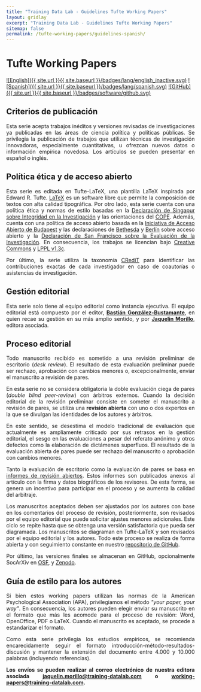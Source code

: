 ```yaml
---
title: "Training Data Lab - Guidelines Tufte Working Papers"
layout: gridlay
excerpt: "Training Data Lab - Guidelines Tufte Working Papers"
sitemap: false
permalink: /tufte-working-papers/guidelines-spanish/
---
```


# Tufte Working Papers

[![English]({{ site.url }}{{ site.baseurl }}/badges/lang/english_inactive.svg)](https://training-datalab.com/tufte-working-papers/guidelines/) [![Spanish]({{ site.url }}{{ site.baseurl }}/badges/lang/spanish.svg)](https://training-datalab.com/tufte-working-papers/guidelines-spanish/) [![GitHub]({{ site.url }}{{ site.baseurl }}/badges/software/github.svg)](https://github.com/training-datalab/tufte-working-papers)

## Criterios de publicación

<p align=" justify">Esta serie acepta trabajos inéditos y versiones revisadas de investigaciones ya publicadas en las áreas de ciencia política y políticas públicas. Se privilegia la publicación de trabajos que utilizan técnicas de investigación innovadoras, especialmente cuantitativas, u ofrezcan nuevos datos o información empírica novedosa. Los artículos se pueden presentar en español o inglés.</p>

## Política ética y de acceso abierto

<p align=" justify">Esta serie es editada en Tufte-LaTeX, una plantilla LaTeX inspirada por Edward R. Tufte. <a href="https://www.latex-project.org/" target="_blank">LaTeX</a> es un software libre que permite la composición de textos con alta calidad tipográfica. Por otro lado, esta serie cuenta con una política ética y normas de estilo basadas en la <a href="https://github.com/training-datalab/tufte-working-papers/blob/master/guidelines/SS_Spanish.pdf" target="_blank">Declaración de Singapur sobre Integridad en la Investigación</a> y las orientaciones del <a href="https://publicationethics.org/" target="_blank">COPE</a>. Además, cuenta con una política de acceso abierto basada en la <a href="https://www.budapestopenaccessinitiative.org/boai-10-translations/spanish" target="_blank">Iniciativa de Acceso Abierto de Budapest</a> y las declaraciones de <a href="https://ictlogy.net/articles/bethesda_es.html" target="_blank">Bethesda</a> y <a href="https://github.com/training-datalab/tufte-working-papers/blob/master/guidelines/declaracion_berlin.pdf" target="_blank">Berlín</a> sobre acceso abierto y la <a href="https://sfdora.org/read/read-the-declaration-espanol/" target="_blank">Declaración de San Francisco sobre la Evaluación de la Investigación</a>. En consecuencia, los trabajos se licencian bajo <a href="https://github.com/training-datalab/tufte-working-papers/blob/master/LICENSE-CC.md" target="_blank">Creative Commons</a> y <a href="https://github.com/training-datalab/tufte-working-papers/blob/master/LICENSE-LPPL.md" target="_blank">LPPL v1.3c</a>.</p>

<p align=" justify">Por último, la serie utiliza la taxonomía <a href="/credit/">CRediT</a> para identificar las contribuciones exactas de cada investigador en caso de coautorías o asistencias de investigación.</p>

## Gestión editorial

<p align=" justify">Esta serie solo tiene al equipo editorial como instancia ejecutiva. El equipo editorial está compuesto por el editor, <a href="/team/bgonzalezbustamante"><strong>Bastián González-Bustamante</strong></a>, en quien recae su gestión en su más amplio sentido, y por <a href="/team/jmorillo"><strong>Jaquelin Morillo</strong></a>, editora asociada.</p>

## Proceso editorial

<p align=" justify">Todo manuscrito recibido es sometido a una revisión preliminar de escritorio (<em>desk review</em>). El resultado de esta evaluación preliminar puede ser rechazo, aprobación con cambios menores o, excepcionalmente, enviar el manuscrito a revisión de pares.</p>

<p align=" justify">En esta serie no se considera obligatoria la doble evaluación ciega de pares (<em>double blind peer-review</em>) con árbitros externos. Cuando la decisión editorial de la revisión preliminar consiste en someter el manuscrito a revisión de pares, se utiliza una <b>revisión abierta</b> con uno o dos expertos en la que se divulgan las identidades de los autores y árbitros.</p>

<p align=" justify">En este sentido, se desestima el modelo tradicional de evaluación que actualmente es ampliamente criticado por sus retrasos en la gestión editorial, el sesgo en las evaluaciones a pesar del referato anónimo y otros defectos como la elaboración de dictámenes superfluos. El resultado de la evaluación abierta de pares puede ser rechazo del manuscrito o aprobación con cambios menores.</p>

<p align=" justify">Tanto la evaluación de escritorio como la evaluación de pares se basa en <a href="/tufte-working-papers/open-review-spanish/">informes de revisión abiertos</a>. Estos informes son publicados anexos al artículo con la firma y datos biográficos de los revisores. De esta forma, se genera un incentivo para participar en el proceso y se aumenta la calidad del arbitraje.</p>

<p align=" justify">Los manuscritos aceptados deben ser ajustados por los autores con base en los comentarios del proceso de revisión, posteriormente, son revisados por el equipo editorial que puede solicitar ajustes menores adicionales. Este ciclo se repite hasta que se obtenga una versión satisfactoria que pueda ser diagramada. Los manuscritos se diagraman en Tufte-LaTeX y son revisados por el equipo editorial y los autores. Todo este proceso se realiza de forma abierta y con seguimiento constante en nuestro <a href="https://github.com/training-datalab/tufte-working-papers" target="_blank">repositorio de GitHub</a>.</p>

<p align=" justify">Por último, las versiones finales se almacenan en GitHub, opcionalmente SocArXiv en <a href="http://osf.io/" target="_blank">OSF</a>, y <a href="https://zenodo.org/" target="_blank">Zenodo</a>.</p>

## Guía de estilo para los autores

<p align=" justify">Si bien estos working papers utilizan las normas de la American Psychological Association (APA), privilegiamos el método <em>"your paper, your way"</em>. En consecuencia, los autores pueden elegir enviar su manuscrito en el formato que más les acomode para el proceso de revisión: Word, OpenOffice, PDF o LaTeX. Cuando el manuscrito es aceptado, se procede a estandarizar el formato.</p>

<p align=" justify">Como esta serie privilegia los estudios empíricos, se recomienda encarecidamente seguir el formato introducción-método-resultados-discusión y mantener la extensión del documento entre 4.000 y 10.000 palabras (incluyendo referencias).</p>

<p align=" justify"><strong>Los envíos se pueden realizar al correo electrónico de nuestra editora asociada <a href="mailto:jaquelin.morillo@training-datalab.com">jaquelin.morillo@training-datalab.com</a> o <a href="mailto:working-papers@training-datalab.com">working-papers@training-datalab.com</a>.</strong></p>
<br />
